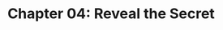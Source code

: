 ---
layout: post
title: "Chapter 04: Reveal the Secret"
comments: true
description: "Nghệ thuật hắc ám - Phần 04: Giải mã bí mật"
keywords: "haskell, pure, functional, hijack, game, server, wireshark, tcp, packet, filter"
---